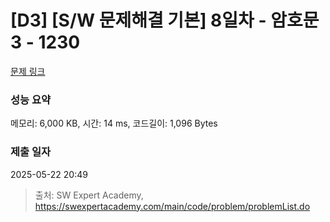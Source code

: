 # [D3] [S/W 문제해결 기본] 8일차 - 암호문3 - 1230 

[문제 링크](https://swexpertacademy.com/main/code/problem/problemDetail.do?contestProbId=AV14zIwqAHwCFAYD) 

### 성능 요약

메모리: 6,000 KB, 시간: 14 ms, 코드길이: 1,096 Bytes

### 제출 일자

2025-05-22 20:49



> 출처: SW Expert Academy, https://swexpertacademy.com/main/code/problem/problemList.do